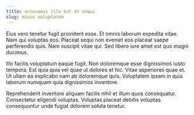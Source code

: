 ```yaml
---
title: accusamus illo est et sequi
slug: minus voluptatem
---
```


Eius vero tenetur fugit provident esse. Et omnis laborum expedita vitae. Nam qui voluptas eos. Placeat sequi non eveniet eos placeat saepe perferendis quis. Nam suscipit vitae qui. Sed libero iure amet est quo magni ducimus.

Illo facilis voluptatum eaque fugit. Non doloremque esse dignissimos iusto tempora. Est quia quia vel quae ut dolores et hic. Vitae asperiores quae et. Ut ullam ea explicabo nam ab doloremque quis. Voluptatem ipsam in quia laborum numquam quia dignissimos inventore.

Reprehenderit inventore aliquam facilis nihil et illum quos consequatur. Consectetur eligendi voluptas. Voluptas placeat debitis voluptas consequuntur unde fugiat dolorem soluta tenetur.
